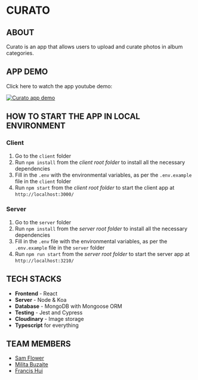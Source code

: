 # CURATO
## ABOUT
Curato is an app that allows users to upload and curate photos in album categories. 

## APP DEMO
Click here to watch the app youtube demo:

[![Curato app demo](https://img.youtube.com/vi/zU-Il07-cL8/0.jpg)](https://www.youtube.com/watch?v=zU-Il07-cL8)

## HOW TO START THE APP IN LOCAL ENVIRONMENT
### Client
1. Go to the ``client`` folder
2. Run ``npm install`` from the *client root folder* to install all the necessary dependencies
3. Fill in the ``.env`` with the environmental variables, as per the ``.env.example`` file in the ``client`` folder
4. Run ``npm start`` from the *client root folder* to start the client app at ``http://localhost:3000/``

### Server
1. Go to the ``server`` folder 
2. Run ``npm install`` from the *server root folder* to install all the necessary dependencies
3. Fill in the ``.env`` file with the environmental variables, as per the ``.env.example`` file in the ``server`` folder
4. Run ``npm run start`` from the *server root folder* to start the server app at ``http://localhost:3210/``

## TECH STACKS
* **Frontend** - React
* **Server** - Node & Koa
* **Database** - MongoDB with Mongoose ORM
* **Testing** - Jest and Cypress
* **Cloudinary** - Image storage
* **Typescript** for everything

## TEAM MEMBERS
* [Sam Flower](https://github.com/flowerco)
* [Milita Buzaite](https://github.com/militabu)
* [Francis Hui](https://github.com/francisldn)
